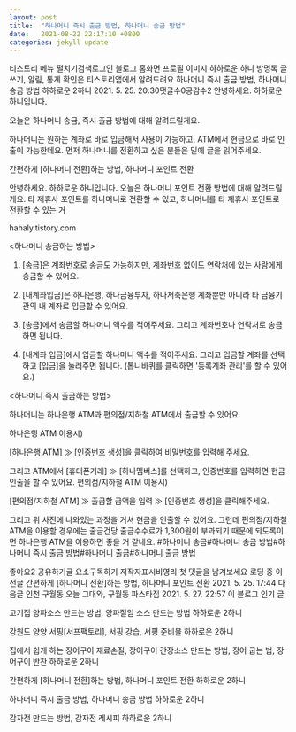 ```yaml
---
layout: post
title:  "하나머니 즉시 출금 방법, 하나머니 송금 방법"
date:   2021-08-22 22:17:10 +0800
categories: jekyll update
---
```

티스토리 메뉴 펼치기검색로그인
블로그 홈화면
프로필 이미지
하하로운 하니
방명록
글쓰기, 알림, 통계 확인은 티스토리앱에서
알려드려요
하나머니 즉시 출금 방법, 하나머니 송금 방법
하하로운 2하니
2021. 5. 25. 20:30댓글수0공감수2
안녕하세요. 하하로운 하니입니다.

오늘은 하나머니 송금, 즉시 출금 방법에 대해 알려드릴게요.

하나머니는 원하는 계좌로 바로 입금해서 사용이 가능하고, ATM에서 현금으로 바로 인출이 가능한데요. 먼저 하나머니를 전환하고 싶은 분들은 밑에 글을 읽어주세요.

간편하게 [하나머니 전환]하는 방법, 하나머니 포인트 전환

안녕하세요. 하하로운 하니입니다. 오늘은 하나머니 포인트 전환 방법에 대해 알려드릴게요. 타 제휴사 포인트를 하나머니로 전환할 수 있고, 하나머니를 타 제휴사 포인트로 전환할 수 있는 거

hahaly.tistory.com

<하나머니 송금하는 방법>


1. [송금]은 계좌번호로 송금도 가능하지만, 계좌번호 없이도 연락처에 있는 사람에게 송금할 수 있어요.
2. [내계좌입금]은 하나은행, 하나금융투자, 하나저축은행 계좌뿐만 아니라 타 금융기관의 내 계좌로 입금할 수 있어요.



1. [송금]에서 송금할 하나머니 액수를 적어주세요. 그리고 계좌번호나 연락처로 송금하면 됩니다.


2. [내계좌 입금]에서 입금할 하나머니 액수를 적어주세요. 그리고 입금할 계좌를 선택하고 [입금]을 눌러주면 됩니다.
(톱니바퀴를 클릭하면 '등록계좌 관리'를 할 수 있어요.)

<하나머니 즉시 출금하는 방법>

하나머니는 하나은행 ATM과 편의점/지하철 ATM에서 출금할 수 있어요.


하나은행 ATM 이용시)


[하나은행 ATM] ≫ [인증번호 생성]을 클릭하여 비밀번호를 입력해 주세요.


그리고 ATM에서 [휴대폰거래] ≫ [하나멤버스]를 선택하고, 인증번호를 입력하면 현금 인출을 할 수 있어요.
편의점/지하철 ATM 이용시)


[편의점/지하철 ATM] ≫ 출금할 금액을 입력 ≫ [인증번호 생성]을 클릭해주세요.


그리고 위 사진에 나와있는 과정을 거쳐 현금을 인출할 수 있어요. 그런데 편의점/지하철 ATM을 이용할 경우에는 출금건당 출금수수료가 1,300원이 부과되기 때문에 되도록이면 하나은행 ATM을 이용하면 좋을 거 같네요.
#하나머니 송금#하나머니 송금 방법#하나머니 즉시 출금 방법#하나머니 출금#하나머니 출금 방법

좋아요2
공유하기글 요소구독하기
저작자표시비영리
첫 댓글을 남겨보세요
로딩 중
이전글
간편하게 [하나머니 전환]하는 방법, 하나머니 포인트 전환
2021. 5. 25. 17:44
다음글
인천 구월동 오늘 그대와, 구월동 파스타집
2021. 5. 27. 22:57
이 블로그 인기 글

고기집 양파소스 만드는 방법, 양파절임 소스 만드는 방법
하하로운 2하니

강원도 양양 서핑[서프팩토리], 서핑 강습, 서핑 준비물
하하로운 2하니

집에서 쉽게 하는 장어구이 재료손질, 장어구이 간장소스 만드는 방법, 장어 굽는 법, 장어구이 반찬
하하로운 2하니

간편하게 [하나머니 전환]하는 방법, 하나머니 포인트 전환
하하로운 2하니

하나머니 즉시 출금 방법, 하나머니 송금 방법
하하로운 2하니

감자전 만드는 방법, 감자전 레시피
하하로운 2하니